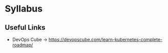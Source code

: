 # Syllabus
## Useful Links
- DevOps Cube -> https://devopscube.com/learn-kubernetes-complete-roadmap/
